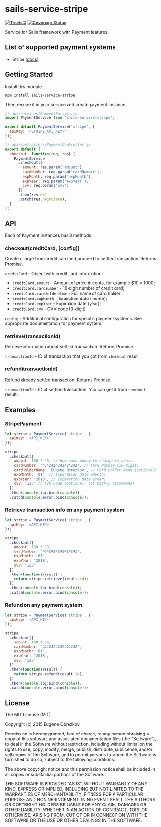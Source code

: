 # sails-service-stripe

[![TravisCI](https://travis-ci.org/aarondancer/sails-service-stripe.svg?branch=dev)](https://travis-ci.org/aarondancer/sails-service-stripe) [![Coverage Status](https://coveralls.io/repos/github/aarondancer/sails-service-stripe/badge.svg?branch=dev)](https://coveralls.io/github/aarondancer/sails-service-stripe?branch=dev)

Service for Sails framework with Payment features.

## List of supported payment systems

- Stripe ([docs](https://stripe.com/docs/api/node))

## Getting Started

Install this module.

```shell
npm install sails-service-stripe
```

Then require it in your service and create payment instance.

```javascript
// api/services/PaymentService.js
import PaymentService from 'sails-service-stripe';

export default PaymentService('stripe', {
  apiKey: '<STRIPE_API_KEY>'
});

// api/controllers/PaymentController.js
export default {
  checkout: function(req, res) {
    PaymentService
      .checkout({
        amount: req.param('amount'),
        cardNumber: req.param('cardNumber'),
        expMonth: req.param('expMonth'),
        expYear: req.param('expYear'),
        cvv: req.param('cvv')
      })
      .then(res.ok)
      .catch(res.negotiate);
  }
};
```

## API

Each of Payment instances has 3 methods:

### checkout(creditCard, [config])

Create charge from credit card and proceed to settled transaction. Returns Promise.

`creditCard` - Object with credit card information:

  - `creditCard.amount` - Amount of price in cents, for example $10 = 1000;
  - `creditCard.cardNumber` - 16-digit number of credit card;
  - `creditCard.cardHolderName` - Full name of card holder
  - `creditCard.expMonth` - Expiration date (month);
  - `creditCard.expYear` - Expiration date (year);
  - `creditCard.cvv` - CVV code (3-digit)

`config` - Additional configuration for specific payment systems. See appropriate documentation for payment system.

### retrieve(transactionId)

Retrieve information about settled transaction. Returns Promise.

`transactionId` - ID of transaction that you got from `checkout` result.

### refund(transactionId)

Refund already settled transaction. Returns Promise.

`transactionId` - ID of settled transaction. You can get it from `checkout` result.

## Examples

### StripePayment

```javascript
let stripe = PaymentService('stripe', {
  apiKey: '<API_KEY>'
});

stripe
  .checkout({
    amount: 100 * 10, // How much money to charge in cents
    cardNumber: '4242424242424242', // Card Number (16-digit)
    cardHolderName: 'Eugene Obrezkov', // Card Holder Name (optional)
    expMonth: '01', // Expiration Date (Month)
    expYear: '2018', // Expiration Date (Year)
    cvv: '123' // CVV Code (optional, but highly recommend)
  })
  .then(console.log.bind(console))
  .catch(console.error.bind(console));
```

### Retrieve transaction info on any payment system

```javascript
let stripe = PaymentService('stripe', {
  apiKey: '<API_KEY>'
});

stripe
  .checkout({
    amount: 100 * 10,
    cardNumber: '4242424242424242',
    expMonth: '01',
    expYear: '2018',
    cvv: '123'
  })
  .then(function(result) {
    return stripe.retrieve(result.id);
  })
  .then(console.log.bind(console));
  .catch(console.error.bind(console));
```

### Refund on any payment system

```javascript
let stripe = PaymentService('stripe', {
  apiKey: '<API_KEY>'
});

stripe
  .checkout({
    amount: 100 * 10,
    cardNumber: '4242424242424242',
    expMonth: '01',
    expYear: '2018',
    cvv: '123'
  })
  .then(function(result) {
    return stripe.refund(result.id);
  })
  .then(console.log.bind(console));
  .catch(console.error.bind(console));
```

## License

The MIT License (MIT)

Copyright (c) 2015 Eugene Obrezkov

Permission is hereby granted, free of charge, to any person obtaining a copy
of this software and associated documentation files (the "Software"), to deal
in the Software without restriction, including without limitation the rights
to use, copy, modify, merge, publish, distribute, sublicense, and/or sell
copies of the Software, and to permit persons to whom the Software is
furnished to do so, subject to the following conditions:

The above copyright notice and this permission notice shall be included in all
copies or substantial portions of the Software.

THE SOFTWARE IS PROVIDED "AS IS", WITHOUT WARRANTY OF ANY KIND, EXPRESS OR
IMPLIED, INCLUDING BUT NOT LIMITED TO THE WARRANTIES OF MERCHANTABILITY,
FITNESS FOR A PARTICULAR PURPOSE AND NONINFRINGEMENT. IN NO EVENT SHALL THE
AUTHORS OR COPYRIGHT HOLDERS BE LIABLE FOR ANY CLAIM, DAMAGES OR OTHER
LIABILITY, WHETHER IN AN ACTION OF CONTRACT, TORT OR OTHERWISE, ARISING FROM,
OUT OF OR IN CONNECTION WITH THE SOFTWARE OR THE USE OR OTHER DEALINGS IN THE
SOFTWARE.
